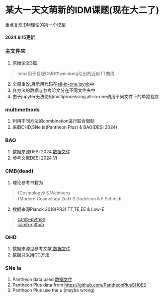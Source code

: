 # 某大一天文萌新的IDM课题(现在大二了)
重点复现IDM理论的第一个模型

#### 2024.9.15更新
### 主文件夹
1. 原始论文3篇
>mma用于复现CMB中weinberg给出的近似TT曲线
2. 全部重改,展示用代码在[all-in-one.ipynb](all-in-one.ipynb)中
3. 各方法的数据与参考论文分在不同文件夹中
4. 由于jupyter无法使用multiprocessing,all-in-one调用不同文件下的单独程序

### multimethods
1. 利用不同方法的combination进行联合限制
2. 采取OHD,SNe Ia(Pantheon Plus) & BAO(DESI 2024)

### BAO
1. 数据来源DESI 2024,[数据文件](/BAO/BAO.csv)
2. 参考文献[DESI 2024 VI](https://arxiv.org/abs/2404.03002)

### CMB(dead)
1. 理论参考书籍为
>《Cosmology》 S.Weinberg  
>《Modern Cosmology 2nd》 S.Dodelson & F.Schmidt
2. 数据来源Planck 2018(PR3) TT,TE,EE & Low-E
>[camb-python](https://camb.readthedocs.io/en/latest/index.html)  
>[camb-github](https://github.com/cmbant/CAMB)

### OHD
1. 数据来源见参考文献,[数据文件](/OHD/OHD.csv)
2. 数据只采用CC方法

### SNe Ia
1. Pantheon data used [数据文件](/SNe%20Ia/Pantheon.txt)
2. Pantheon Plus data from https://github.com/PantheonPlusSH0ES
3. Pantheon Plus use the $\mu$ (maybe wrong)